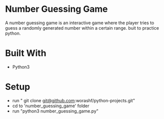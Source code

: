 
# Number Guessing Game

A number guessing game is an interactive game where the player tries to guess a randomly generated number within a certain range. buit to practice python.

# Built With
- Python3

# Setup
- run " git clone git@github.com:worashf/python-projects.git"
- cd to 'number_guessing_game' folder
- run "python3 number_guessing_game.py"